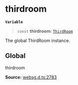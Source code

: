 # thirdroom

**`Variable`**

> `const` **thirdroom**: [`ThirdRoom`](../namespaces/namespace.ThirdRoom/classes/class.ThirdRoom.md)

The global ThirdRoom instance.

## Global

thirdroom

**Source:** [websg.d.ts:2783](https://github.com/thirdroom/thirdroom/blob/4c397b03/packages/websg-types/types/websg.d.ts#L2783)
